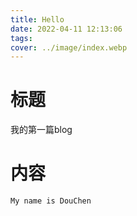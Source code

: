 ```yaml
---
title: Hello
date: 2022-04-11 12:13:06
tags:
cover: ../image/index.webp
---
```

# 标题
我的第一篇blog
# 内容
`My name is DouChen`